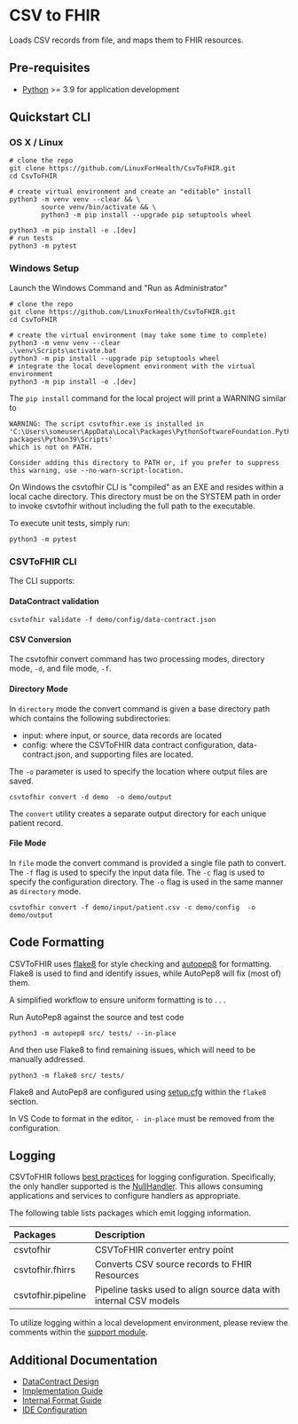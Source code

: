 # CSV to FHIR

Loads CSV records from file, and maps them to FHIR resources.

## Pre-requisites

- [Python](https://www.python.org/downloads/) >= 3.9 for application development

## Quickstart CLI

### OS X / Linux
```shell
# clone the repo
git clone https://github.com/LinuxForHealth/CsvToFHIR.git
cd CsvToFHIR

# create virtual environment and create an "editable" install
python3 -m venv venv --clear && \
        source venv/bin/activate && \
        python3 -m pip install --upgrade pip setuptools wheel
        
python3 -m pip install -e .[dev]
# run tests
python3 -m pytest
```

### Windows Setup
Launch the Windows Command and "Run as Administrator"
```shell
# clone the repo
git clone https://github.com/LinuxForHealth/CsvToFHIR.git
cd CsvToFHIR

# create the virtual environment (may take some time to complete)
python3 -m venv venv --clear
.\venv\Scripts\activate.bat
python3 -m pip install --upgrade pip setuptools wheel
# integrate the local development environment with the virtual environment
python3 -m pip install -e .[dev]
````
The `pip install` command for the local project will print a WARNING similar to
```shell
WARNING: The script csvtofhir.exe is installed in 'C:\Users\someuser\AppData\Local\Packages\PythonSoftwareFoundation.Python.3.9_qbz5n2kfra8p0\LocalCache\local-packages\Python39\Scripts'
which is not on PATH.

Consider adding this directory to PATH or, if you prefer to suppress this warning, use --no-warn-script-location.
```

On Windows the csvtofhir CLI is "compiled" as an EXE and resides within a local cache directory. This directory must be
on the SYSTEM path in order to invoke csvtofhir without including the full path to the executable.

To execute unit tests, simply run:
```shell
python3 -m pytest
```

### CSVToFHIR CLI
The CLI supports:

#### DataContract validation
```shell
csvtofhir validate -f demo/config/data-contract.json
```

#### CSV Conversion

The csvtofhir convert command has two processing modes, directory mode, `-d`, and file mode, `-f`.

#### Directory Mode
In `directory` mode the convert command is given a base directory path which contains the following subdirectories:
- input: where input, or source, data records are located
- config: where the CSVToFHIR data contract configuration, data-contract.json, and supporting files are located.

The `-o` parameter is used to specify the location where output files are saved.

```shell
csvtofhir convert -d demo  -o demo/output
```

The `convert` utility creates a separate output directory for each unique patient record.

#### File Mode
In `file` mode the convert command is provided a single file path to convert.
The `-f` flag is used to specify the input data file.
The `-c` flag is used to specify the configuration directory.
The `-o` flag is used in the same manner as `directory` mode.

```shell
csvtofhir convert -f demo/input/patient.csv -c demo/config  -o demo/output
```

## Code Formatting

CSVToFHIR uses [flake8](https://flake8.pycqa.org/en/latest/) for style checking and [autopep8](https://pypi.org/project/autopep8/) for formatting.
Flake8 is used to find and identify issues, while AutoPep8 will fix (most of) them.

A simplified workflow to ensure uniform formatting is to . . .

Run AutoPep8 against the source and test code

```shell
python3 -m autopep8 src/ tests/ --in-place
```

And then use Flake8 to find remaining issues, which will need to be manually addressed.
```shell
python3 -m flake8 src/ tests/
```

Flake8 and AutoPep8 are configured using [setup.cfg](./setup.cfg) within the `flake8` section.

In VS Code to format in the editor, `- in-place` must be removed from the configuration.

## Logging

CSVToFHIR follows [best practices](https://docs.python.org/3/howto/logging.html#configuring-logging-for-a-library) for logging configuration. Specifically,
the only handler supported is the [NullHandler](https://docs.python.org/3/library/logging.handlers.html#logging.NullHandler). This allows consuming applications and services to configure handlers as appropriate.

The following table lists packages which emit logging information.

| Packages     | Description                                                        |
|:------------------|:-------------------------------------------------------------------|
| csvtofhir          | CSVToFHIR converter entry point                                    |
| csvtofhir.fhirrs   | Converts CSV source records to FHIR Resources                      |
| csvtofhir.pipeline | Pipeline tasks used to align source data with internal CSV models  |

To utilize logging within a local development environment, please review the comments within the [support module](src/linuxforhealth/csvtofhir/support.py).

## Additional Documentation
- [DataContract Design](docs/datacontract.md)
- [Implementation Guide](docs/implementation-guide.md)
- [Internal Format Guide](docs/internal-format.md)
- [IDE Configuration](docs/ide.md)
